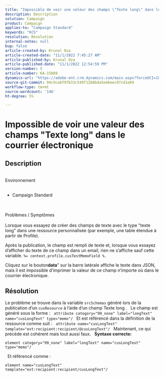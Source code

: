 ```yaml
---
title: "Impossible de voir une valeur des champs \"Texte long\" dans le courrier électronique"
description: Description
solution: Campaign
product: Campaign
applies-to: "Campaign Standard"
keywords: "KCS"
resolution: Resolution
internal-notes: null
bug: false
article-created-by: Krunal Oza
article-created-date: "11/1/2022 7:45:27 AM"
article-published-by: Krunal Oza
article-published-date: "11/1/2022 12:54:59 PM"
version-number: 5
article-number: KA-15089
dynamics-url: "https://adobe-ent.crm.dynamics.com/main.aspx?forceUCI=1&pagetype=entityrecord&etn=knowledgearticle&id=1a8ce124-b959-ed11-9561-6045bd0067ea"
source-git-commit: 94c9ca6f97b33c549f12b8bda5e46eec97cd1e69
workflow-type: tm+mt
source-wordcount: '146'
ht-degree: 5%

---
```


# Impossible de voir une valeur des champs &quot;Texte long&quot; dans le courrier électronique

## Description

<br>Environnement<br><br>
- Campaign Standard



<br><br>Problèmes / Symptômes<br><br>
Lorsque vous essayez de créer des champs de texte avec le type &quot;texte long&quot; dans une ressource personnalisée (par exemple, une table étendue à partir de Profile).

Après la publication, le champ est rempli de texte et, lorsque vous essayez d’afficher du texte de ce champ dans un email, rien ne s’affiche sauf cette variable. `%= context.profile.cusTestMemoField %.`

Cliquez sur le bouton<b>data</b>&quot; sur la barre latérale affiche le texte dans JSON, mais il est impossible d’imprimer la valeur de ce champ n’importe où dans le courrier électronique.


## Résolution


Le problème se trouve dans la variable `srcSchemas` généré lors de la publication d’un `cusResource` à l’aide d’un champ Texte long .
 
Le champ est généré sous la forme :
 
`attribute category="99_none" label="longText" name="cusLongText" type="memo"/`
 
Et est référencé dans la définition de la ressource comme suit :
 
`attribute name="cusLongText" template="ext:recipient:recipient/@cusLongText"/`
 
Maintenant, ce qui précède est cohérent mais tout aussi faux.
 
<b>Syntaxe correcte:</b>


```
element category="99_none" label="longText" name="cusLongText" type="memo"/
```


 
Et référencé comme :


```
element name="cusLongText" template="ext:recipient:recipient/cusLongText"/
```

